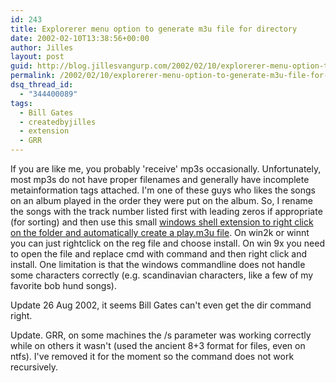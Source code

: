 ```yaml
---
id: 243
title: Explorerer menu option to generate m3u file for directory
date: 2002-02-10T13:38:56+00:00
author: Jilles
layout: post
guid: http://blog.jillesvangurp.com/2002/02/10/explorerer-menu-option-to-generate-m3u-file-for-directory/
permalink: /2002/02/10/explorerer-menu-option-to-generate-m3u-file-for-directory/
dsq_thread_id:
  - "344400089"
tags:
  - Bill Gates
  - createdbyjilles
  - extension
  - GRR
---
```

If you are like me, you probably 						    		'receive' mp3s occasionally. Unfortunately, 						    		most mp3s do not have proper filenames and 						    		generally have incomplete metainformation 						    		tags attached. I'm one of these guys who 						    		likes the songs on an album played in the 						    		order they were put on the album. So, I rename 						    		the songs with the track number listed first 						    		with leading zeros if appropriate (for sorting) 						    		and then use this small 						    		[windows shell extension to right click on 						    		the folder and automatically create a play.m3u 						    		file](https://www.jillesvangurp.com/nerdstuff/makem3u.reg). On win2k or winnt you can just rightclick 						    		on the reg file and choose install. On win 						    		9x you need to open the file and replace 						    		cmd with command and then right click and 						    		install. One limitation is that the windows 						    		commandline does not handle some characters 						    		correctly (e.g. scandinavian characters, 						    		like a few of my favorite bob hund songs).

Update 26 Aug 2002, it seems Bill Gates can't 						    		even get the dir command right.

Update. GRR, on some 						    		machines the /s parameter was working correctly while 						    		on others it wasn't (used the ancient 8+3 						    		format for files, even on ntfs). I've removed 						    		it for the moment so the command does not 						    		work recursively.